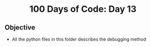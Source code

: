 <h1 align="center">
    100 Days of Code: Day 13
  <br>
</h1>

## Objective
- All the python files in this folder describes the debugging method

